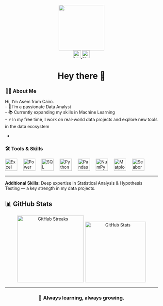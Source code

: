 <div align="center">
  <img height="150" src="https://media.giphy.com/media/M9gbBd9nbDrOTu1Mqx/giphy.gif" />
</div>



<div align="center">
  <a href="https://www.linkedin.com/in/assem-abdel-kareem-935142294/" target="_blank">
    <img src="https://img.shields.io/static/v1?message=LinkedIn&logo=linkedin&label=&color=0077B5&logoColor=white&style=for-the-badge" height="25" alt="LinkedIn logo" />
  </a>
  <a href="https://www.kaggle.com/assembdelkareem" target="_blank">
    <img src="https://img.shields.io/static/v1?message=Kaggle&logo=kaggle&label=&color=20BEFF&logoColor=white&style=for-the-badge" height="25" alt="Kaggle logo" />
  </a>
</div>





<h1 align="center">Hey there 👋</h1>



<h3 align="left">👨‍💻 About Me</h3>

<p align="left">
  Hi, I'm Asem from Cairo. <br>
  - 🔭 I’m a passionate Data Analyst <br>
  - 📚 Currently expanding my skills in Machine Learning <br>
  - ⚡ In my free time, I work on real-world data projects and explore new tools in the data ecosystem
</p>


-

<h3 align="left">🛠 Tools & Skills</h3>

<div align="left">
  <img src="https://img.icons8.com/color/48/000000/microsoft-excel-2019.png" height="40" alt="Excel" title="Excel" />
  <img width="12" />
  <img src="https://img.icons8.com/color/48/000000/power-bi.png" height="40" alt="Power BI" title="Power BI" />
  <img width="12" />
  <img src="https://img.icons8.com/color/48/000000/microsoft-sql-server.png" height="40" alt="SQL Server" title="SQL Server" />
  <img width="12" />
  <img src="https://img.icons8.com/color/48/000000/python.png" height="40" alt="Python" title="Python" />
  <img width="12" />
  <img src="https://img.icons8.com/color/48/000000/pandas.png" height="40" alt="Pandas" title="Pandas" />
  <img width="12" />
  <img src="https://img.icons8.com/color/48/000000/numpy.png" height="40" alt="NumPy" title="NumPy" />
  <img width="12" />
  <img src="https://img.icons8.com/color/48/000000/matplotlib.png" height="40" alt="Matplotlib" title="Matplotlib" />
  <img width="12" />
  <img src="https://img.icons8.com/color/48/000000/seaborn.png" height="40" alt="Seaborn" title="Seaborn" />
</div>


---

<p><strong>Additional Skills:</strong> Deep expertise in Statistical Analysis & Hypothesis Testing — a key strength in my data projects.</p>

<h2>📊 GitHub Stats</h2>

<div align="center">

  <!-- 🔥 GitHub Streaks -->
  <img src="https://streak-stats.demolab.com?user=asem&locale=en&mode=daily&theme=dark&hide_border=false&border_radius=5" height="220" alt="GitHub Streaks" />



  <!-- 📈 GitHub Stats -->
  <img src="https://github-readme-stats.vercel.app/api?username=asem&show_icons=true&theme=dark&hide_border=false&rank_icon=github" height="200" alt="GitHub Stats" />

</div>

---


<h3 align="center">🚀 Always learning, always growing.</h3>
